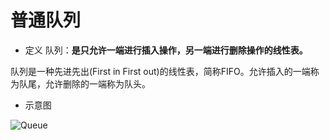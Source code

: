 # 普通队列

- 定义
队列：**是只允许一端进行插入操作，另一端进行删除操作的线性表。**

队列是一种先进先出(First in First out)的线性表，简称FIFO。允许插入的一端称为队尾，允许删除的一端称为队头。

- 示意图

![Queue](Image/Queue.png)
